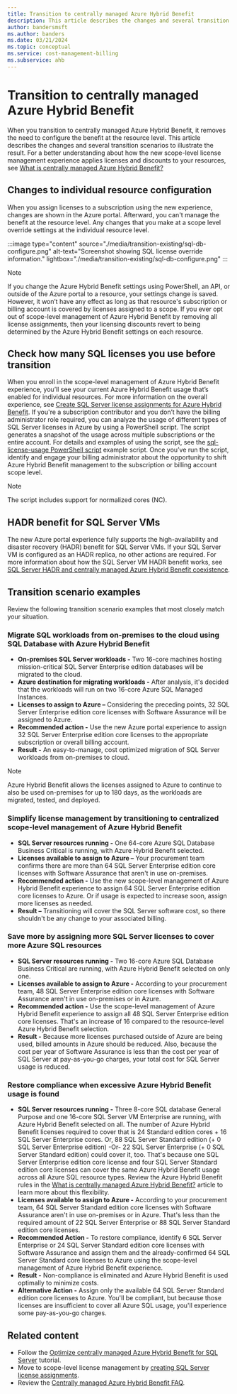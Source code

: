```yaml
---
title: Transition to centrally managed Azure Hybrid Benefit
description: This article describes the changes and several transition scenarios to illustrate transitioning to centrally managed Azure Hybrid Benefit.
author: bandersmsft
ms.author: banders
ms.date: 03/21/2024
ms.topic: conceptual
ms.service: cost-management-billing
ms.subservice: ahb
---
```


# Transition to centrally managed Azure Hybrid Benefit

When you transition to centrally managed Azure Hybrid Benefit, it removes the need to configure the benefit at the resource level. This article describes the changes and several transition scenarios to illustrate the result. For a better understanding about how the new scope-level license management experience applies licenses and discounts to your resources, see [What is centrally managed Azure Hybrid Benefit?](overview-azure-hybrid-benefit-scope.md)

## Changes to individual resource configuration

When you assign licenses to a subscription using the new experience, changes are shown in the Azure portal. Afterward, you can't manage the benefit at the resource level. Any changes that you make at a scope level override settings at the individual resource level.

:::image type="content" source="./media/transition-existing/sql-db-configure.png" alt-text="Screenshot showing SQL license override information." lightbox="./media/transition-existing/sql-db-configure.png" :::

> [!NOTE]
> If you change the Azure Hybrid Benefit settings using PowerShell, an API, or outside of the Azure portal to a resource, your settings change is saved. However, it won’t have any effect as long as that resource's subscription or billing account is covered by licenses assigned to a scope. If you ever opt out of scope-level management of Azure Hybrid Benefit by removing all license assignments, then your licensing discounts revert to being determined by the Azure Hybrid Benefit settings on each resource.

## Check how many SQL licenses you use before transition

When you enroll in the scope-level management of Azure Hybrid Benefit experience, you’ll see your current Azure Hybrid Benefit usage that’s enabled for individual resources. For more information on the overall experience, see [Create SQL Server license assignments for Azure Hybrid Benefit](create-sql-license-assignments.md). If you're a subscription contributor and you don’t have the billing administrator role required, you can analyze the usage of different types of SQL Server licenses in Azure by using a PowerShell script. The script generates a snapshot of the usage across multiple subscriptions or the entire account. For details and examples of using the script, see the [sql-license-usage PowerShell script](https://github.com/anosov1960/sql-server-samples/tree/master/samples/manage/azure-hybrid-benefit) example script. Once you’ve run the script, identify and engage your billing administrator about the opportunity to shift Azure Hybrid Benefit management to the subscription or billing account scope level.

> [!NOTE]
> The script includes support for normalized cores (NC). 

## HADR benefit for SQL Server VMs

The new Azure portal experience fully supports the high-availability and disaster recovery (HADR) benefit for SQL Server VMs. If your SQL Server VM is configured as an HADR replica, no other actions are required. For more information about how the SQL Server VM HADR benefit works, see [SQL Server HADR and centrally managed Azure Hybrid Benefit coexistence](sql-server-hadr-licenses.md).

## Transition scenario examples

Review the following transition scenario examples that most closely match your situation.

### Migrate SQL workloads from on-premises to the cloud using SQL Database with Azure Hybrid Benefit

- **On-premises SQL Server workloads -** Two 16-core machines hosting mission-critical SQL Server Enterprise edition databases will be migrated to the cloud.
- **Azure destination for migrating workloads -** After analysis, it's decided that the workloads will run on two 16-core Azure SQL Managed Instances.
- **Licenses to assign to Azure –** Considering the preceding points, 32 SQL Server Enterprise edition core licenses with Software Assurance will be assigned to Azure.
- **Recommended action -** Use the new Azure portal experience to assign 32 SQL Server Enterprise edition core licenses to the appropriate subscription or overall billing account.
- **Result -** An easy-to-manage, cost optimized migration of SQL Server workloads from on-premises to cloud.

> [!NOTE] 
> Azure Hybrid Benefit allows the licenses assigned to Azure to continue to also be used on-premises for up to 180 days, as the workloads are migrated, tested, and deployed.

### Simplify license management by transitioning to centralized scope-level management of Azure Hybrid Benefit

- **SQL Server resources running -** One 64-core Azure SQL Database Business Critical is running, with Azure Hybrid Benefit selected.
- **Licenses available to assign to Azure –** Your procurement team confirms there are more than 64 SQL Server Enterprise edition core licenses with Software Assurance that aren't in use on-premises.
- **Recommended action -** Use the new scope-level management of Azure Hybrid Benefit experience to assign 64 SQL Server Enterprise edition core licenses to Azure. Or if usage is expected to increase soon, assign more licenses as needed.
- **Result –** Transitioning will cover the SQL Server software cost, so there shouldn't be any change to your associated billing.

### Save more by assigning more SQL Server licenses to cover more Azure SQL resources

- **SQL Server resources running -** Two 16-core Azure SQL Database Business Critical are running, with Azure Hybrid Benefit selected on only one.
- **Licenses available to assign to Azure -** According to your procurement team, 48 SQL Server Enterprise edition core licenses with Software Assurance aren't in use on-premises or in Azure.
- **Recommended action -** Use the scope-level management of Azure Hybrid Benefit experience to assign all 48 SQL Server Enterprise edition core licenses. That's an increase of 16 compared to the resource-level Azure Hybrid Benefit selection.
- **Result -** Because more licenses purchased outside of Azure are being used, billed amounts in Azure should be reduced. Also, because the cost per year of Software Assurance is less than the cost per year of SQL Server at pay-as-you-go charges, your total cost for SQL Server usage is reduced.

### Restore compliance when excessive Azure Hybrid Benefit usage is found

- **SQL Server resources running -** Three 8-core SQL database General Purpose and one 16-core SQL Server VM Enterprise are running, with Azure Hybrid Benefit selected on all. The number of Azure Hybrid Benefit licenses required to cover that is 24 Standard edition cores + 16 SQL Server Enterprise cores. Or, 88 SQL Server Standard edition (+ 0 SQL Server Enterprise edition) -Or- 22 SQL Server Enterprise (+ 0 SQL Server Standard edition) could cover it, too. That's because one SQL Server Enterprise edition core license and four SQL Server Standard edition core licenses can cover the same Azure Hybrid Benefit usage across all Azure SQL resource types. Review the Azure Hybrid Benefit rules in the [What is centrally managed Azure Hybrid Benefit?](overview-azure-hybrid-benefit-scope.md) article to learn more about this flexibility.
- **Licenses available to assign to Azure -** According to your procurement team, 64 SQL Server Standard edition core licenses with Software Assurance aren't in use on-premises or in Azure. That's less than the required amount of 22 SQL Server Enterprise or 88 SQL Server Standard edition core licenses.
- **Recommended Action -** To restore compliance, identify 6 SQL Server Enterprise or 24 SQL Server Standard edition core licenses with Software Assurance and assign them and the already-confirmed 64 SQL Server Standard core licenses to Azure using the scope-level management of Azure Hybrid Benefit experience.
- **Result -** Non-compliance is eliminated and Azure Hybrid Benefit is used optimally to minimize costs.
- **Alternative Action -** Assign only the available 64 SQL Server Standard edition core licenses to Azure. You'll be compliant, but because those licenses are insufficient to cover all Azure SQL usage, you'll experience some pay-as-you-go charges.

## Related content

- Follow the [Optimize centrally managed Azure Hybrid Benefit for SQL Server](tutorial-azure-hybrid-benefits-sql.md) tutorial.
- Move to scope-level license management by [creating SQL Server license assignments](create-sql-license-assignments.md).
- Review the [Centrally managed Azure Hybrid Benefit FAQ](faq-azure-hybrid-benefit-scope.yml).
